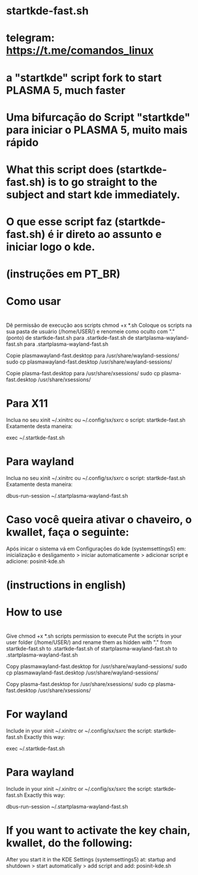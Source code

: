 # startkde-fast.sh
#              telegram:     https://t.me/comandos_linux
#
# a "startkde" script fork to start PLASMA 5, much faster
# Uma bifurcação do Script "startkde" para iniciar o PLASMA 5, muito mais rápido
#
# What this script does (startkde-fast.sh) is to go straight to the subject and start kde immediately.
# O que esse script faz (startkde-fast.sh) é ir direto ao assunto e iniciar logo o kde.

#                              (instruções em PT_BR)
#                                    Como usar 
# 

Dê permissão de execução aos scripts chmod +x *.sh
Coloque os scripts na sua pasta de usuário (/home/USER/) e renomeie como oculto com "." (ponto)
de startkde-fast.sh   para   .startkde-fast.sh
de startplasma-wayland-fast.sh   para   .startplasma-wayland-fast.sh

Copie  plasmawayland-fast.desktop   para   /usr/share/wayland-sessions/
sudo cp plasmawayland-fast.desktop /usr/share/wayland-sessions/

Copie  plasma-fast.desktop   para   /usr/share/xsessions/
sudo cp plasma-fast.desktop /usr/share/xsessions/

# Para X11 

Inclua no seu xinit ~/.xinitrc ou ~/.config/sx/sxrc o script: startkde-fast.sh
Exatamente desta maneira:

exec ~/.startkde-fast.sh

# Para wayland

Inclua no seu xinit ~/.xinitrc ou ~/.config/sx/sxrc o script: startkde-fast.sh
Exatamente desta maneira:

dbus-run-session ~/.startplasma-wayland-fast.sh

# Caso você queira ativar o chaveiro, o kwallet, faça o seguinte:
Após inicar o sistema vá em  Configurações do kde (systemsettings5) em:
inicialização e desligamento > iniciar automaticamente > adicionar script
e adicione:      posinit-kde.sh


#                            (instructions in english)
#                                   How to use
#

Give chmod +x *.sh scripts permission to execute
Put the scripts in your user folder (/home/USER/) and rename them as hidden with "."
from startkde-fast.sh to .startkde-fast.sh
of startplasma-wayland-fast.sh to .startplasma-wayland-fast.sh

Copy  plasmawayland-fast.desktop   for   /usr/share/wayland-sessions/
sudo cp plasmawayland-fast.desktop /usr/share/wayland-sessions/

Copy  plasma-fast.desktop   for   /usr/share/xsessions/
sudo cp plasma-fast.desktop /usr/share/xsessions/

# For wayland

Include in your xinit ~/.xinitrc or ~/.config/sx/sxrc the script: startkde-fast.sh
Exactly this way:

exec ~/.startkde-fast.sh

# Para wayland
Include in your xinit ~/.xinitrc or ~/.config/sx/sxrc the script: startkde-fast.sh
Exactly this way:

dbus-run-session ~/.startplasma-wayland-fast.sh

# If you want to activate the key chain, kwallet, do the following:
After you start it in the KDE Settings (systemsettings5) at:
startup and shutdown > start automatically > add script
and add:     posinit-kde.sh
